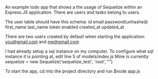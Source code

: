 An example todo app that shows a the usage of Sequelize within an Express.JS application. There are users and tasks belong to users. 

The user table should have this schema:
id
email
password(unhashed)
first_name
last_name
token
enabled
created_at
updated_at

There are two users created by default when starting the application: you@gmail.com and me@gmail.com

I had already setup a sql instance on my computer. To configure what sql instance it is pointing at, edit line 5 of models/index.js
Mine is currently sequelize = new Sequelize('sequelize_test', 'root', "")

To start the app, cd into the project directory and run
$node app.js